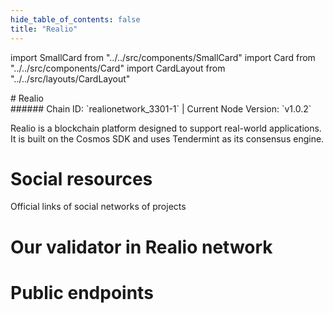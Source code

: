 ```yaml
---
hide_table_of_contents: false
title: "Realio"
---
```


import SmallCard from "../../src/components/SmallCard"
import Card from "../../src/components/Card"
import CardLayout from "../../src/layouts/CardLayout"

<div class="h1-with-icon icon-realio">
# Realio
</div>
###### Chain ID: `realionetwork_3301-1` | Current Node Version: `v1.0.2`


Realio is a blockchain platform designed to support real-world applications. It is built on the Cosmos SDK and uses Tendermint as its consensus engine.

# Social resources
Official links of social networks of projects

<CardLayout autoFitEnabled={false}>
    <SmallCard to="https://www.realio.network/" header={{label: "Website", translateId: "social-telegram"}} iconPath="img/website-icon.svg"/>
    <SmallCard to="https://github.com/realio-network" header={{label: "GitHub", translateId: "social-telegram"}} iconPath="img/github-icon.svg"/>
    <SmallCard to="https://discord.com/invite/Nv9EUbRnKb" header={{label: "Discord", translateId: "social-telegram"}} iconPath="img/discord-icon.svg"/>
    <SmallCard to="https://twitter.com/realio_network" header={{label: "X", translateId: "social-telegram"}} iconPath="img/x-icon.svg"/>
    
</CardLayout>

# Our validator in Realio network

<CardLayout autoFitEnabled={true}>
    <Card
        to="https://ping.pub/realio/staking/realiovaloper1q0ju3af59l2kp2vfywcjrmj07tkgkg0s9zfh03"
        header={{
            label: "[NODERS]TEAM",
            translateId: "development-setup",
        }}
        body={{
            label: "Trusted blockchain validator",
        }}
        iconPath="img/kotlin-icon.svg"
    />
</CardLayout>

# Public endpoints 

<CardLayout autoFitEnabled={true}>
    <SmallCard to="https://realio-rpc.noders.services" header={{label: "RPC Endpoint", translateId: "rpc-endpoint"}}/>
    <SmallCard to="https://realio-api.noders.services" header={{label: "API Endpoint", translateId: "api-endpoint"}}/>
    <SmallCard to="https://realio-jsonrpc.noders.services" header={{label: "json-RPC Endpoint", translateId: "jrpc-endpoint"}}/>
    <SmallCard to="https://realio-grpc.noders.services:443" header={{label: "gRPC Endpoint", translateId: "grpc-endpoint"}}/>
    <SmallCard to="https://cosmoslist.co/mainnet/realio" header={{label: "Cosmoslist Endpoint", translateId: "cosmoslist-endpoint"}}/>
</CardLayout>


